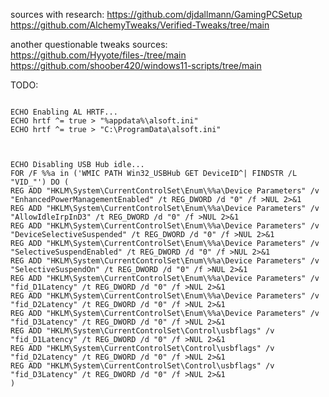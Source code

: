 sources with research:
https://github.com/djdallmann/GamingPCSetup
https://github.com/AlchemyTweaks/Verified-Tweaks/tree/main

another questionable tweaks sources:
https://github.com/Hyyote/files-/tree/main
https://github.com/shoober420/windows11-scripts/tree/main


TODO:
```

ECHO Enabling AL HRTF...
ECHO hrtf ^= true > "%appdata%\alsoft.ini"
ECHO hrtf ^= true > "C:\ProgramData\alsoft.ini"



ECHO Disabling USB Hub idle...
FOR /F %%a in ('WMIC PATH Win32_USBHub GET DeviceID^| FINDSTR /L "VID_"') DO (
REG ADD "HKLM\System\CurrentControlSet\Enum\%%a\Device Parameters" /v "EnhancedPowerManagementEnabled" /t REG_DWORD /d "0" /f >NUL 2>&1
REG ADD "HKLM\System\CurrentControlSet\Enum\%%a\Device Parameters" /v "AllowIdleIrpInD3" /t REG_DWORD /d "0" /f >NUL 2>&1
REG ADD "HKLM\System\CurrentControlSet\Enum\%%a\Device Parameters" /v "DeviceSelectiveSuspended" /t REG_DWORD /d "0" /f >NUL 2>&1	
REG ADD "HKLM\System\CurrentControlSet\Enum\%%a\Device Parameters" /v "SelectiveSuspendEnabled" /t REG_DWORD /d "0" /f >NUL 2>&1	
REG ADD "HKLM\System\CurrentControlSet\Enum\%%a\Device Parameters" /v "SelectiveSuspendOn" /t REG_DWORD /d "0" /f >NUL 2>&1	
REG ADD "HKLM\System\CurrentControlSet\Enum\%%a\Device Parameters" /v "fid_D1Latency" /t REG_DWORD /d "0" /f >NUL 2>&1
REG ADD "HKLM\System\CurrentControlSet\Enum\%%a\Device Parameters" /v "fid_D2Latency" /t REG_DWORD /d "0" /f >NUL 2>&1
REG ADD "HKLM\System\CurrentControlSet\Enum\%%a\Device Parameters" /v "fid_D3Latency" /t REG_DWORD /d "0" /f >NUL 2>&1
REG ADD "HKLM\System\CurrentControlSet\Control\usbflags" /v "fid_D1Latency" /t REG_DWORD /d "0" /f >NUL 2>&1
REG ADD "HKLM\System\CurrentControlSet\Control\usbflags" /v "fid_D2Latency" /t REG_DWORD /d "0" /f >NUL 2>&1
REG ADD "HKLM\System\CurrentControlSet\Control\usbflags" /v "fid_D3Latency" /t REG_DWORD /d "0" /f >NUL 2>&1
)

```